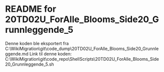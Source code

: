 # README for 20TD02U_ForAlle_Blooms_Side20_Grunnleggende_5
Denne koden ble eksportert fra C:\WikiMigration\git\code_dump\20TD02U_ForAlle_Blooms_Side20_Grunnleggende.md
Link til denne koden: C:\WikiMigration\git\code_repo\ShellScripts\20TD02U_ForAlle_Blooms_Side20_Grunnleggende_5.sh
